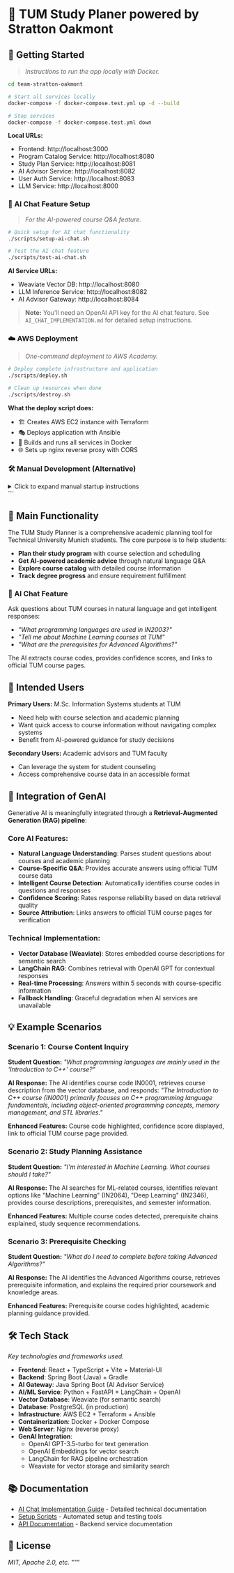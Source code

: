 # 📱 TUM Study Planer powered by Stratton Oakmont

## 🚀 Getting Started

> _Instructions to run the app locally with Docker._

```bash
cd team-stratton-oakmont

# Start all services locally
docker-compose -f docker-compose.test.yml up -d --build

# Stop services
docker-compose -f docker-compose.test.yml down
```

**Local URLs:**

- Frontend: http://localhost:3000
- Program Catalog Service: http://localhost:8080
- Study Plan Service: http://localhost:8081
- AI Advisor Service: http://localhost:8082
- User Auth Service: http://localhost:8083
- LLM Service: http://localhost:8000

### 🤖 AI Chat Feature Setup

> _For the AI-powered course Q&A feature._

```bash
# Quick setup for AI chat functionality
./scripts/setup-ai-chat.sh

# Test the AI chat feature
./scripts/test-ai-chat.sh
```

**AI Service URLs:**

- Weaviate Vector DB: http://localhost:8080
- LLM Inference Service: http://localhost:8082
- AI Advisor Gateway: http://localhost:8084

> **Note:** You'll need an OpenAI API key for the AI chat feature. See `AI_CHAT_IMPLEMENTATION.md` for detailed setup instructions.

### ☁️ AWS Deployment

> _One-command deployment to AWS Academy._

```bash
# Deploy complete infrastructure and application
./scripts/deploy.sh

# Clean up resources when done
./scripts/destroy.sh
```

**What the deploy script does:**

- 🏗️ Creates AWS EC2 instance with Terraform
- 🎭 Deploys application with Ansible
- 🐳 Builds and runs all services in Docker
- 🌐 Sets up nginx reverse proxy with CORS

### 🛠️ Manual Development (Alternative)

<details>
<summary>Click to expand manual startup instructions</summary>

How to start the frontend:

```bash
# start frontend (localhost:3000)
cd client
npm install
npm run dev
```

How to start the server:

```bash
# start program-catalog-service (localhost:8080)
cd server
./gradlew :program-catalog-service:bootRun
```

New terminal window:

```bash
# start study-plan-service (localhost:8081)
cd server
./gradlew :study-plan-service:bootRun
```

New terminal window:

```bash
# start ai-advisor-service (localhost:8082)
cd server
./gradlew :ai-advisor-service:bootRun
```

New terminal window:

```bash
# start user-auth-service (localhost:8083)
cd server
./gradlew :user-auth-service:bootRun
```

New terminal window:

```bash
# start llm-service (localhost:8000)
cd llm-service
pip install -r requirements.txt
python app.py
```

</details>
```

## 🧩 Main Functionality

The TUM Study Planner is a comprehensive academic planning tool for Technical University Munich students. The core purpose is to help students:

- **Plan their study program** with course selection and scheduling
- **Get AI-powered academic advice** through natural language Q&A
- **Explore course catalog** with detailed course information
- **Track degree progress** and ensure requirement fulfillment

### 🤖 AI Chat Feature

Ask questions about TUM courses in natural language and get intelligent responses:
- _"What programming languages are used in IN2003?"_
- _"Tell me about Machine Learning courses at TUM"_
- _"What are the prerequisites for Advanced Algorithms?"_

The AI extracts course codes, provides confidence scores, and links to official TUM course pages.

## 🎯 Intended Users

**Primary Users:** M.Sc. Information Systems students at TUM
- Need help with course selection and academic planning
- Want quick access to course information without navigating complex systems
- Benefit from AI-powered guidance for study decisions

**Secondary Users:** Academic advisors and TUM faculty
- Can leverage the system for student counseling
- Access comprehensive course data in an accessible format

## 🤖 Integration of GenAI

Generative AI is meaningfully integrated through a **Retrieval-Augmented Generation (RAG) pipeline**:

### Core AI Features:
- **Natural Language Understanding**: Parses student questions about courses and academic planning
- **Course-Specific Q&A**: Provides accurate answers using official TUM course data
- **Intelligent Course Detection**: Automatically identifies course codes in questions and responses
- **Confidence Scoring**: Rates response reliability based on data retrieval quality
- **Source Attribution**: Links answers to official TUM course pages for verification

### Technical Implementation:
- **Vector Database (Weaviate)**: Stores embedded course descriptions for semantic search
- **LangChain RAG**: Combines retrieval with OpenAI GPT for contextual responses
- **Real-time Processing**: Answers within 5 seconds with course-specific information
- **Fallback Handling**: Graceful degradation when AI services are unavailable

## 💡 Example Scenarios

### Scenario 1: Course Content Inquiry
**Student Question:** _"What programming languages are mainly used in the 'Introduction to C++' course?"_

**AI Response:** The AI identifies course code IN0001, retrieves course description from the vector database, and responds: _"The Introduction to C++ course (IN0001) primarily focuses on C++ programming language fundamentals, including object-oriented programming concepts, memory management, and STL libraries."_

**Enhanced Features:** Course code highlighted, confidence score displayed, link to official TUM course page provided.

### Scenario 2: Study Planning Assistance
**Student Question:** _"I'm interested in Machine Learning. What courses should I take?"_

**AI Response:** The AI searches for ML-related courses, identifies relevant options like "Machine Learning" (IN2064), "Deep Learning" (IN2346), provides course descriptions, prerequisites, and semester information.

**Enhanced Features:** Multiple course codes detected, prerequisite chains explained, study sequence recommendations.

### Scenario 3: Prerequisite Checking
**Student Question:** _"What do I need to complete before taking Advanced Algorithms?"_

**AI Response:** The AI identifies the Advanced Algorithms course, retrieves prerequisite information, and explains the required prior coursework and knowledge areas.

**Enhanced Features:** Prerequisite course codes highlighted, academic planning guidance provided.

## 🛠 Tech Stack

_Key technologies and frameworks used._

- **Frontend**: React + TypeScript + Vite + Material-UI
- **Backend**: Spring Boot (Java) + Gradle
- **AI Gateway**: Java Spring Boot (AI Advisor Service)
- **AI/ML Service**: Python + FastAPI + LangChain + OpenAI
- **Vector Database**: Weaviate (for semantic search)
- **Database**: PostgreSQL (in production)
- **Infrastructure**: AWS EC2 + Terraform + Ansible
- **Containerization**: Docker + Docker Compose
- **Web Server**: Nginx (reverse proxy)
- **GenAI Integration**: 
  - OpenAI GPT-3.5-turbo for text generation
  - OpenAI Embeddings for vector search
  - LangChain for RAG pipeline orchestration
  - Weaviate for vector storage and similarity search

## 📚 Documentation

- [AI Chat Implementation Guide](AI_CHAT_IMPLEMENTATION.md) - Detailed technical documentation
- [Setup Scripts](scripts/) - Automated setup and testing tools
- [API Documentation](server/) - Backend service documentation

## 📄 License

_MIT, Apache 2.0, etc._
"""
